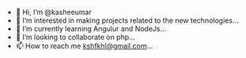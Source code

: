 - 👋 Hi, I’m @kasheeumar
- 👀 I’m interested in making projects related to the new technologies...
- 🌱 I’m currently learning Angulur and NodeJs...
- 💞️ I’m looking to collaborate on php...
- 📫 How to reach me kshfkhl@gmail.com...

<!---
kasheeumar/kasheeumar is a ✨ special ✨ repository because its `README.md` (this file) appears on your GitHub profile.
You can click the Preview link to take a look at your changes.
--->
